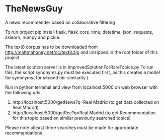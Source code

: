 # TheNewsGuy

A news recommender based on collaborative filtering

To run project pip install flask, flask_cors, time, datetime, json, requests, sklearn, numpy and pickle.

The text8 corpus has to be downloaded from http://mattmahoney.net/dc/text8.zip and unzipped in the root folder of this project

The latest solution server is in improvedSolutionForRareTopics.py
To run this, the script synonyms.py must be executed first, as this creates a model for synonyms( for second tier similarity )

Run in python terminal and view from localhost:5000 on web browser with the following urls:
1.  http://localhost:5000/getNews?q=Real Madrid (to get data collected on Real Madrid)
2.  http://localhost:5000/getRec?q=Real Madrid (to get Recommendation for this topic based on similar previourly searched topics)

Please note atleast three searches must be made for appropriate recommendations
